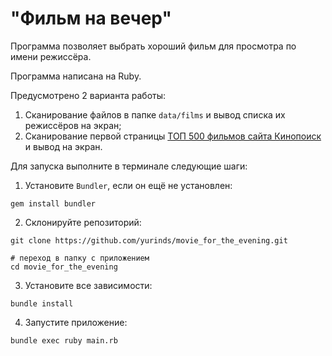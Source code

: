 # "Фильм на вечер"

Программа позволяет выбрать хороший фильм для просмотра по имени режиссёра.

Программа написана на Ruby.

Предусмотрено 2 варианта работы:

1. Сканирование файлов в папке `data/films` и вывод списка их режиссёров на экран;
2. Сканирование первой страницы [ТОП 500 фильмов сайта Кинопоиск](https://www.kinopoisk.ru/top/lists/1/) и вывод на экран.

Для запуска выполните в терминале следующие шаги:

1. Установите `Bundler`, если он ещё не установлен:

```
gem install bundler
```

2. Склонируйте репозиторий:

```
git clone https://github.com/yurinds/movie_for_the_evening.git

# переход в папку с приложением
cd movie_for_the_evening
```

3. Установите все зависимости:

```
bundle install
```

4. Запустите приложение:

```
bundle exec ruby main.rb
```

